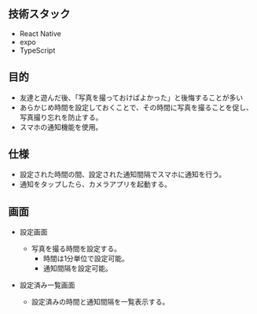 ## 技術スタック
- React Native
- expo
- TypeScript

## 目的
- 友達と遊んだ後、「写真を撮っておけばよかった」と後悔することが多い
- あらかじめ時間を設定しておくことで、その時間に写真を撮ることを促し、写真撮り忘れを防止する。
- スマホの通知機能を使用。

## 仕様
- 設定された時間の間、設定された通知間隔でスマホに通知を行う。
- 通知をタップしたら、カメラアプリを起動する。

## 画面
- 設定画面
    - 写真を撮る時間を設定する。
        - 時間は1分単位で設定可能。
        - 通知間隔を設定可能。

- 設定済み一覧画面
    - 設定済みの時間と通知間隔を一覧表示する。


